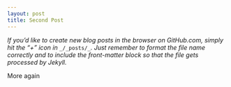 ```yaml
---
layout: post
title: Second Post
---
```


_If you’d like to create new blog posts in the browser on GitHub.com, simply hit the “+” icon in_ `_/_posts/_`_. Just remember to format the file name correctly and to include the front-matter block so that the file gets processed by Jekyll._

More again 